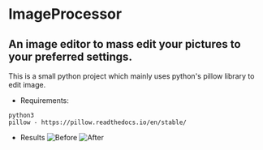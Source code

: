 # ImageProcessor

## An image editor to mass edit your pictures to your preferred settings.

This is a small python project which mainly uses python's pillow library to edit image.

* Requirements:
```
python3
pillow - https://pillow.readthedocs.io/en/stable/
```

* Results 
![Before](https://github.com/RustedSwords/ImageProcessor/tree/main/imgs/ffii.jpeg?raw=true)
![After](https://github.com/RustedSwords/ImageProcessor/tree/main/editedImgs/ffii_edited.jpeg?raw=true)
